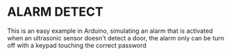 # ALARM DETECT
 This is an easy example in Arduino, simulating an alarm that is activated when an ultrasonic sensor doesn't detect a door, the alarm only can be turn off with a keypad touching the correct password
